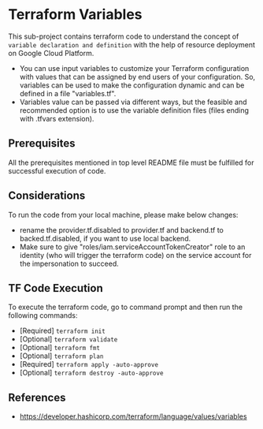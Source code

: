 # Terraform Variables
This sub-project contains terraform code to understand the concept of `variable declaration and definition` with the help of resource deployment on Google Cloud Platform.

- You can use input variables to customize your Terraform configuration with values that can be assigned by end users of your configuration. So, variables can be used to make the configuration dynamic and can be defined in a file "variables.tf". 
- Variables value can be passed via different ways, but the feasible and recommended option is to use the variable definition files (files ending with .tfvars extension).

## Prerequisites
All the prerequisites mentioned in top level README file must be fulfilled for successful execution of code.

## Considerations
To run the code from your local machine, please make below changes:
- rename the provider.tf.disabled to provider.tf and backend.tf to backed.tf.disabled, if you want to use local backend.
- Make sure to give "roles/iam.serviceAccountTokenCreator" role to an identity (who will trigger the terraform code) on the service account for the impersonation to succeed.

## TF Code Execution
To execute the terraform code, go to command prompt and then run the following commands:

-   [Required] `terraform init`
-   [Optional] `terraform validate`
-   [Optional] `terraform fmt`
-   [Optional] `terraform plan`
-   [Required] `terraform apply -auto-approve`
-   [Optional] `terraform destroy -auto-approve`

## References
- https://developer.hashicorp.com/terraform/language/values/variables
